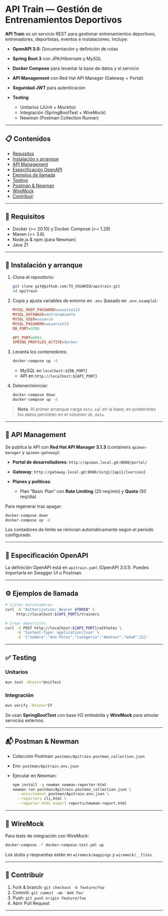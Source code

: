 # API Train — Gestión de Entrenamientos Deportivos

**API Train** es un servicio REST para gestionar entrenamientos deportivos, entrenadores, deportistas, eventos e instalaciones. Incluye:

* **OpenAPI 3.0**: Documentación y definición de rutas
* **Spring Boot 3** con JPA/Hibernate y MySQL
* **Docker Compose** para levantar la base de datos y el servicio
* **API Management** con Red Hat API Manager (Gateway + Portal)
* **Seguridad JWT** para autenticación
* **Testing**

  * Unitarios (JUnit + Mockito)
  * Integración (SpringBootTest + WireMock)
  * Newman (Postman Collection Runner)

---

## 📋 Contenidos

* [Requisitos](#-requisitos)
* [Instalación y arranque](#-instalación-y-arranque)
* [API Management](#-api-management)
* [Especificación OpenAPI](#-especificación-openapi)
* [Ejemplos de llamada](#-ejemplos-de-llamada)
* [Testing](#-testing)
* [Postman & Newman](#-postman--newman)
* [WireMock](#-wiremock)
* [Contribuir](#-contribuir)

---

## 🔧 Requisitos

* Docker (>= 20.10) y Docker Compose (>= 1.29)
* Maven (>= 3.6)
* Node.js & npm (para Newman)
* Java 21

---

## 🚀 Instalación y arranque

1. Clona el repositorio:

   ```bash
   git clone git@github.com:TU_USUARIO/apitrain.git
   cd apitrain
   ```

2. Copia y ajusta variables de entorno en `.env` (basado en `.env.example`):

   ```ini
   MYSQL_ROOT_PASSWORD=usuario123
   MYSQL_DATABASE=entrenamiento
   MYSQL_USER=usuario
   MYSQL_PASSWORD=usuario123
   DB_PORT=3306

   API_PORT=8081
   SPRING_PROFILES_ACTIVE=docker
   ```

3. Levanta los contenedores:

   ```bash
   docker-compose up -d
   ```

   * MySQL en `localhost:${DB_PORT}`
   * API en `http://localhost:${API_PORT}`

4. Detener/reiniciar:

   ```bash
   docker-compose down
   docker-compose up -d
   ```

> **Nota**: Al primer arranque carga `data.sql` en la base; en posteriores los datos persisten en el volumen `db_data`.

---

## 🔐 API Management

Se publica la API con **Red Hat API Manager 3.1.3** (containers `apiman-manager` y `apiman-gateway`):

* **Portal de desarrolladores**: `http://apiman.local.gd:8080/portal/`
* **Gateway**: `http://gateway.local.gd:8080/{org}/{api}/{version}`
* **Planes y políticas**:

  * Plan “Basic Plan” con **Rate Limiting** (20 req/min) y **Quota** (50 req/día)

Para regenerar tras apagar:

```bash
docker-compose down
docker-compose up -d
```

Los contadores de límite se reinician automáticamente según el periodo configurado.

---

## 📖 Especificación OpenAPI

La definición OpenAPI está en `apitrain.yaml` (OpenAPI 3.0.1). Puedes importarla en Swagger UI o Postman.

---

## ⚙️ Ejemplos de llamada

```bash
# Listar entrenadores
curl -H "Authorization: Bearer $TOKEN" \
     http://localhost:${API_PORT}/trainers

# Crear deportista
curl -X POST http://localhost:${API_PORT}/athletes \
     -H "Content-Type: application/json" \
     -d '{"nombre":"Ana Pérez","categoria":"Amateur","edad":22}'
```

---

## ✅ Testing

### Unitarios

```bash
mvn test -Dtest=*UnitTest
```

### Integración

```bash
mvn verify -Dtest=*IT
```

Se usan **SpringBootTest** con base H2 embebida y **WireMock** para simular servicios externos.

---

## 📬 Postman & Newman

* Colección Postman: `postman/Apitrain.postman_collection.json`
* Env: `postman/Apitrain.env.json`
* Ejecutar en Newman:

  ```bash
  npm install -g newman newman-reporter-html
  newman run postman/Apitrain.postman_collection.json \
    --environment postman/Apitrain.env.json \
    --reporters cli,html \
    --reporter-html-export reports/newman-report.html
  ```

---

## 🐙 WireMock

Para tests de integración con WireMock:

```bash
docker-compose -f docker-compose.test.yml up
```

Los stubs y respuestas están en `wiremock/mappings` y `wiremock/__files`.

---

## 🤝 Contribuir

1. Fork & branch: `git checkout -b feature/foo`
2. Commit: `git commit -am 'Add foo'`
3. Push: `git push origin feature/foo`
4. Abrir Pull Request

---



